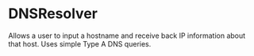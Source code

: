 # DNSResolver
Allows a user to input a hostname and receive back IP information about that host. Uses simple Type A DNS queries.
